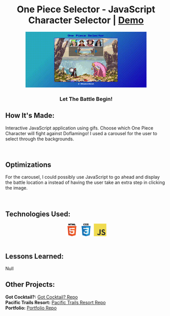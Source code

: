<h1 align="center">One Piece Selector - JavaScript Character Selector | <a href="https://onepiecebattleselector.netlify.app/">Demo</a></h1>
<div align="center">
  <a href='https://onepiecebattleselector.netlify.app/'><img src="screen-capture.gif" width="75%"/></a>
</div>

<h3 align="center">Let The Battle Begin!</h3>

<h2 align="left">How It's Made:</h2>

<p align="left">Interactive JavaScript application using gifs. Choose which One Piece Character will fight against Doflamingo! I used a carousel for the user to select through the backgrounds.</p><br>

<!--Optimization-->
<h2 align="left">Optimizations</h2>

<p>For the carousel, I could possibly use JavaScript to go ahead and display the battle location a instead of having the user take an extra step in clicking the image.</p><br>

<!--Technologies-->
<h2 align="left">Technologies Used:</h2>

<div align="center">
  <a href="https://www.w3.org/html/" target="_blank" rel="noreferrer"> <img src="https://raw.githubusercontent.com/devicons/devicon/master/icons/html5/html5-original-wordmark.svg" alt="html5" width="40" height="40"/></a>
  <a href="https://www.w3schools.com/css/" target="_blank" rel="noreferrer"><img src="https://raw.githubusercontent.com/devicons/devicon/master/icons/css3/css3-original-wordmark.svg" alt="css3" width="40" height="40"/></a>
  <a href="https://developer.mozilla.org/en-US/docs/Web/JavaScript" target="_blank" rel="noreferrer"><img src="https://raw.githubusercontent.com/devicons/devicon/master/icons/javascript/javascript-original.svg" alt="javascript" width="40" height="40"/></a>
</div>
<br>

<!--What did I learn?-->
<h2 align="left">Lessons Learned:</h2>

<p align="left">Null</p>

<!--Link to my other work/contributions-->
<h2 align="left">Other Projects:</h2>

**Got Cocktail?:** <a href="https://github.com/Primalsia/GotCocktail.github.io">Got Cocktail? Repo</a><br>
**Pacific Trails Resort:** <a href="https://github.com/Primalsia/One-Piece-Character-Selector">Pacific Trails Resort Repo</a><br>
**Portfolio:** <a href="https://github.com/Primalsia/PortfolioWeb2022">Portfolio Repo</a>
